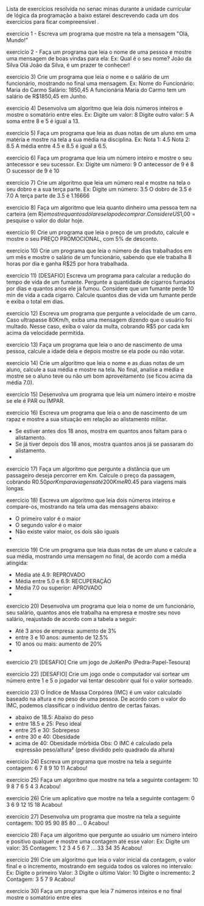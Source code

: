 Lista de exercícios resolvida no senac minas durante a unidade curricular de lógica da programação a baixo estarei descrevendo cada um dos exercícios para ficar compreensível .

exercício 1 - Escreva um programa que mostre na tela a mensagem "Olá, Mundo!"

exercício 2 - Faça um programa que leia o nome de uma pessoa e mostre uma mensagem de boas
vindas para ela:
Ex:
Qual é o seu nome?
João da Silva
Olá João da Silva, é um prazer te conhecer!

exercício 3) Crie um programa que leia o nome e o salário de um funcionário, mostrando no final uma
mensagem.
Ex:
Nome do Funcionário: Maria do Carmo
Salário: 1850,45
A funcionária Maria do Carmo tem um salário de R$1850,45 em Junho.

exercício 4) Desenvolva um algoritmo que leia dois números inteiros e mostre o somatório entre eles.
Ex:
Digite um valor: 8
Digite outro valor: 5
A soma entre 8 e 5 é igual a 13.

exercício 5) Faça um programa que leia as duas notas de um aluno em uma matéria e mostre na tela
a sua média na disciplina.
Ex:
Nota 1: 4.5
Nota 2: 8.5
A média entre 4.5 e 8.5 é igual a 6.5.

exercício 6) Faça um programa que leia um número inteiro e mostre o seu antecessor e seu sucessor.
Ex:
Digite um número: 9
O antecessor de 9 é 8
O sucessor de 9 é 10

exercício 7) Crie um algoritmo que leia um número real e mostre na tela o seu dobro e a sua terça
parte.
Ex:
Digite um número: 3.5
O dobro de 3.5 é 7.0
A terça parte de 3.5 é 1.16666

exercício 8) Faça um algoritmo que leia quanto dinheiro uma pessoa tem na carteira (em R$) e
mostre quantos dólares ela pode comprar. Considere US$1,00 = pesquise o valor do dolar
hoje.

exercício 9) Crie um programa que leia o preço de um produto, calcule e mostre o seu PREÇO
PROMOCIONAL, com 5% de desconto.

exercício 10) Crie um programa que leia o número de dias trabalhados em um mês e mostre o salário
de um funcionário, sabendo que ele trabalha 8 horas por dia e ganha R$25 por hora
trabalhada.

exercício 11) [DESAFIO] Escreva um programa para calcular a redução do tempo de vida de um
fumante. Pergunte a quantidade de cigarros fumados por dias e quantos anos ele já fumou.
Considere que um fumante perde 10 min de vida a cada cigarro. Calcule quantos dias de
vida um fumante perde e exiba o total em dias.

exercício 12) Escreva um programa que pergunte a velocidade de um carro. Caso ultrapasse 80Km/h,
exiba uma mensagem dizendo que o usuário foi multado. Nesse caso, exiba o valor da
multa, cobrando R$5 por cada km acima da velocidade permitida.

exercício 13) Faça um programa que leia o ano de nascimento de uma pessoa, calcule a idade dela e
depois mostre se ela pode ou não votar.

exercício 14) Crie um algoritmo que leia o nome e as duas notas de um aluno, calcule a sua média e
mostre na tela. No final, analise a média e mostre se o aluno teve ou não um bom
aproveitamento (se ficou acima da média 7.0).

exercício  15) Desenvolva um programa que leia um número inteiro e mostre se ele é PAR ou ÍMPAR.

exercício 16) Escreva um programa que leia o ano de nascimento de um rapaz e mostre a sua
situação em relação ao alistamento militar.
- Se estiver antes dos 18 anos, mostra em quantos anos faltam para o alistamento.
- Se já tiver depois dos 18 anos, mostra quantos anos já se passaram do alistamento.
- 
exercício 17) Faça um algoritmo que pergunte a distância que um passageiro deseja percorrer em
Km. Calcule o preço da passagem, cobrando R$0.50 por Km para viagens até 200Km e
R$0.45 para viagens mais longas.

exercício 18) Escreva um algoritmo que leia dois números inteiros e compare-os, mostrando na tela
uma das mensagens abaixo:
- O primeiro valor é o maior
- O segundo valor é o maior
- Não existe valor maior, os dois são iguais
- 
exercício 19) Crie um programa que leia duas notas de um aluno e calcule a sua média, mostrando
uma mensagem no final, de acordo com a média atingida:
- Média até 4.9: REPROVADO
- Média entre 5.0 e 6.9: RECUPERAÇÃO
- Média 7.0 ou superior: APROVADO
- 
exercício 20) Desenvolva um programa que leia o nome de um funcionário, seu salário, quantos anos
ele trabalha na empresa e mostre seu novo salário, reajustado de acordo com a tabela a
seguir:
- Até 3 anos de empresa: aumento de 3%
- entre 3 e 10 anos: aumento de 12.5%
- 10 anos ou mais: aumento de 20%
- 
exercício 21) [DESAFIO] Crie um jogo de JoKenPo (Pedra-Papel-Tesoura)

exercício 22) [DESAFIO] Crie um jogo onde o computador vai sortear um número entre 1 e 5 o
jogador vai tentar descobrir qual foi o valor sorteado.

exercício 23) O Índice de Massa Corpórea (IMC) é um valor calculado baseado na altura e no peso
de uma pessoa. De acordo com o valor do IMC, podemos classificar o indivíduo dentro de
certas faixas.
- abaixo de 18.5: Abaixo do peso
- entre 18.5 e 25: Peso ideal
- entre 25 e 30: Sobrepeso
- entre 30 e 40: Obesidade
- acima de 40: Obesidade mórbida
Obs: O IMC é calculado pela expressão peso/altura² (peso dividido pelo quadrado da altura)

exercício 24) Escreva um programa que mostre na tela a seguinte contagem:
6 7 8 9 10 11 Acabou!

exercício 25) Faça um algoritmo que mostre na tela a seguinte contagem:
10 9 8 7 6 5 4 3 Acabou!

exercício 26) Crie um aplicativo que mostre na tela a seguinte contagem:
0 3 6 9 12 15 18 Acabou!

exercício 27) Desenvolva um programa que mostre na tela a seguinte contagem:
100 95 90 85 80 ... 0 Acabou!

exercício 28) Faça um algoritmo que pergunte ao usuário um número inteiro e positivo qualquer e
mostre uma contagem até esse valor:
Ex:
Digite um valor: 35
Contagem: 1 2 3 4 5 6 7 ... 33 34 35 Acabou!

exercício 29) Crie um algoritmo que leia o valor inicial da contagem, o valor final e o incremento,
mostrando em seguida todos os valores no intervalo:
Ex:
Digite o primeiro Valor: 3
Digite o último Valor: 10
Digite o incremento: 2
Contagem: 3 5 7 9 Acabou!

exercício 30) Faça um programa que leia 7 números inteiros e no final mostre o somatório entre eles
